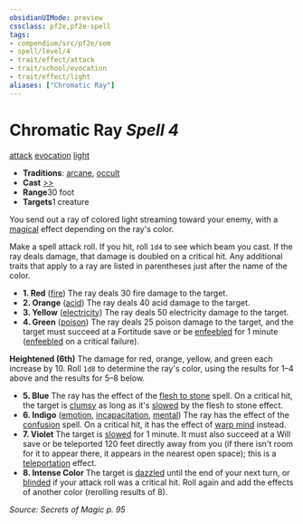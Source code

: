 ```yaml
---
obsidianUIMode: preview
cssclass: pf2e,pf2e-spell
tags:
- compendium/src/pf2e/som
- spell/level/4
- trait/effect/attack
- trait/school/evocation
- trait/effect/light
aliases: ["Chromatic Ray"]
---
```

# Chromatic Ray *Spell 4*   
[attack](attack.md)  [evocation](evocation.md)  [light](rules/traits/light.md)  

- **Traditions**: [arcane](arcane.md), [occult](occult.md)
- **Cast** [>>](chapter-9-playing-the-game.md#Actions "Two-Action") 
- **Range**30 foot
- **Targets**1 creature

You send out a ray of colored light streaming toward your enemy, with a [magical](magical.md) effect depending on the ray's color.

Make a spell attack roll. If you hit, roll `1d4` to see which beam you cast. If the ray deals damage, that damage is doubled on a critical hit. Any additional traits that apply to a ray are listed in parentheses just after the name of the color.

- **1. Red** ([fire](fire.md)) The ray deals 30 fire damage to the target.
- **2. Orange** ([acid](acid.md)) The ray deals 40 acid damage to the target.
- **3. Yellow** ([electricity](electricity.md)) The ray deals 50 electricity damage to the target.
- **4. Green** ([poison](rules/traits/poison.md)) The ray deals 25 poison damage to the target, and the target must succeed at a Fortitude save or be [enfeebled](conditions.md#Enfeebled) for 1 minute ([enfeebled](conditions.md#Enfeebled) on a critical failure).

**Heightened (6th)** The damage for red, orange, yellow, and green each increase by 10. Roll `1d8` to determine the ray's color, using the results for 1–4 above and the results for 5–8 below.

- **5. Blue** The ray has the effect of the [flesh to stone](flesh-to-stone.md) spell. On a critical hit, the target is [clumsy](conditions.md#Clumsy) as long as it's [slowed](conditions.md#Slowed) by the flesh to stone effect.
- **6. Indigo** ([emotion](emotion.md), [incapacitation](incapacitation.md), [mental](mental.md)) The ray has the effect of the [confusion](compendium/spells/confusion.md) spell. On a critical hit, it has the effect of [warp mind](warp-mind.md) instead.
- **7. Violet** The target is [slowed](conditions.md#Slowed) for 1 minute. It must also succeed at a Will save or be teleported 120 feet directly away from you (if there isn't room for it to appear there, it appears in the nearest open space); this is a [teleportation](teleportation.md) effect.
- **8. Intense Color** The target is [dazzled](conditions.md#Dazzled) until the end of your next turn, or [blinded](conditions.md#Blinded) if your attack roll was a critical hit. Roll again and add the effects of another color (rerolling results of 8).

*Source: Secrets of Magic p. 95*